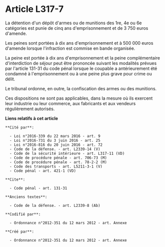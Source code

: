 # Article L317-7

La détention d'un dépôt d'armes ou de munitions des 1re, 4e ou 6e catégories est punie de cinq ans d'emprisonnement et de 3
750 euros d'amende.

Les peines sont portées à dix ans d'emprisonnement et à 500 000 euros d'amende lorsque l'infraction est commise en bande
organisée.

La peine est portée à dix ans d'emprisonnement et la peine complémentaire d'interdiction de séjour peut être prononcée
suivant les modalités prévues par l'article 131-31 du code pénal lorsque le coupable a antérieurement été condamné à
l'emprisonnement ou à une peine plus grave pour crime ou délit.

Le tribunal ordonne, en outre, la confiscation des armes ou des munitions.

Ces dispositions ne sont pas applicables, dans la mesure où ils exercent leur industrie ou leur commerce, aux fabricants et
aux vendeurs régulièrement autorisés.

**Liens relatifs à cet article**

	**Cité par**:

	  - Loi n°2016-339 du 22 mars 2016 - art. 9
	  - Loi n°2016-731 du 3 juin 2016 - art. 25
	  - Loi n°2016-816 du 20 juin 2016 - art. 72
	  - Code de la défense. - art. L2339-14 (V)
	  - Code de la sécurité intérieure - art. L317-11 (VD)
	  - Code de procédure pénale - art. 706-73 (M)
	  - Code de procédure pénale - art. 78-2-2 (M)
	  - Code des transports - art. L5211-3-1 (V)
	  - Code pénal - art. 421-1 (VD)

	**Cite**:

	  - Code pénal - art. 131-31

	**Anciens textes**:

	  - Code de la défense. - art. L2339-8 (Ab)

	**Codifié par**:

	  - Ordonnance n°2012-351 du 12 mars 2012 - art. Annexe

	**Créé par**:

	  - Ordonnance n°2012-351 du 12 mars 2012 - art. Annexe
